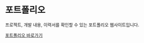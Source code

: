 # 포트폴리오

프로젝트, 개발 내용, 이력서를 확인할 수 있는 포트폴리오 웹사이트입니다.

[포트폴리오 바로가기](https://byeolportfolio.netlify.app/)
